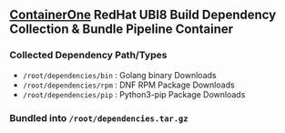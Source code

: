 ## [ContainerOne] RedHat UBI8 Build Dependency Collection & Bundle Pipeline Container
### Collected Dependency Path/Types
* `/root/dependencies/bin` : Golang binary Downloads
* `/root/dependencies/rpm` : DNF RPM Package Downloads
* `/root/dependencies/pip` : Python3-pip Package Downloads
### Bundled into `/root/dependencies.tar.gz`
[ContainerOne]:https://github.com/containercraft/ContainerOne/blob/master/README.md
